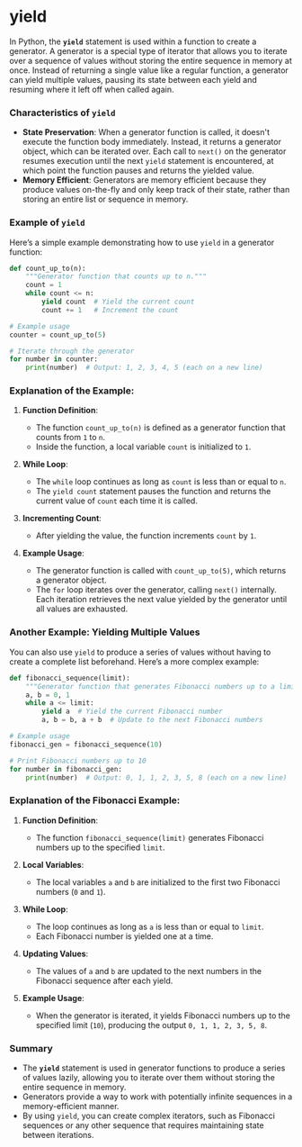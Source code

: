 # yield
In Python, the **`yield`** statement is used within a function to create a generator. A generator is a special type of iterator that allows you to iterate over a sequence of values without storing the entire sequence in memory at once. Instead of returning a single value like a regular function, a generator can yield multiple values, pausing its state between each yield and resuming where it left off when called again.

### Characteristics of `yield`

- **State Preservation**: When a generator function is called, it doesn't execute the function body immediately. Instead, it returns a generator object, which can be iterated over. Each call to `next()` on the generator resumes execution until the next `yield` statement is encountered, at which point the function pauses and returns the yielded value.
- **Memory Efficient**: Generators are memory efficient because they produce values on-the-fly and only keep track of their state, rather than storing an entire list or sequence in memory.

### Example of `yield`

Here’s a simple example demonstrating how to use `yield` in a generator function:

```python
def count_up_to(n):
    """Generator function that counts up to n."""
    count = 1
    while count <= n:
        yield count  # Yield the current count
        count += 1   # Increment the count

# Example usage
counter = count_up_to(5)

# Iterate through the generator
for number in counter:
    print(number)  # Output: 1, 2, 3, 4, 5 (each on a new line)
```

### Explanation of the Example:

1. **Function Definition**: 
   - The function `count_up_to(n)` is defined as a generator function that counts from `1` to `n`.
   - Inside the function, a local variable `count` is initialized to `1`.

2. **While Loop**: 
   - The `while` loop continues as long as `count` is less than or equal to `n`.
   - The `yield count` statement pauses the function and returns the current value of `count` each time it is called.

3. **Incrementing Count**: 
   - After yielding the value, the function increments `count` by `1`.

4. **Example Usage**:
   - The generator function is called with `count_up_to(5)`, which returns a generator object.
   - The `for` loop iterates over the generator, calling `next()` internally. Each iteration retrieves the next value yielded by the generator until all values are exhausted.

### Another Example: Yielding Multiple Values

You can also use `yield` to produce a series of values without having to create a complete list beforehand. Here’s a more complex example:

```python
def fibonacci_sequence(limit):
    """Generator function that generates Fibonacci numbers up to a limit."""
    a, b = 0, 1
    while a <= limit:
        yield a  # Yield the current Fibonacci number
        a, b = b, a + b  # Update to the next Fibonacci numbers

# Example usage
fibonacci_gen = fibonacci_sequence(10)

# Print Fibonacci numbers up to 10
for number in fibonacci_gen:
    print(number)  # Output: 0, 1, 1, 2, 3, 5, 8 (each on a new line)
```

### Explanation of the Fibonacci Example:

1. **Function Definition**: 
   - The function `fibonacci_sequence(limit)` generates Fibonacci numbers up to the specified `limit`.

2. **Local Variables**: 
   - The local variables `a` and `b` are initialized to the first two Fibonacci numbers (`0` and `1`).

3. **While Loop**: 
   - The loop continues as long as `a` is less than or equal to `limit`.
   - Each Fibonacci number is yielded one at a time.

4. **Updating Values**: 
   - The values of `a` and `b` are updated to the next numbers in the Fibonacci sequence after each yield.

5. **Example Usage**: 
   - When the generator is iterated, it yields Fibonacci numbers up to the specified limit (`10`), producing the output `0, 1, 1, 2, 3, 5, 8`.

### Summary

- The **`yield`** statement is used in generator functions to produce a series of values lazily, allowing you to iterate over them without storing the entire sequence in memory.
- Generators provide a way to work with potentially infinite sequences in a memory-efficient manner.
- By using `yield`, you can create complex iterators, such as Fibonacci sequences or any other sequence that requires maintaining state between iterations.